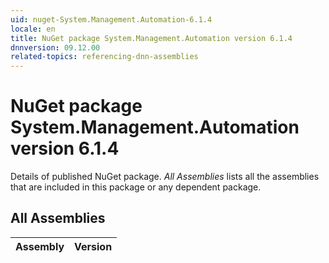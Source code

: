 ```yaml
---
uid: nuget-System.Management.Automation-6.1.4
locale: en
title: NuGet package System.Management.Automation version 6.1.4
dnnversion: 09.12.00
related-topics: referencing-dnn-assemblies
---
```


# NuGet package System.Management.Automation version 6.1.4
Details of published NuGet package.
*All Assemblies* lists all the assemblies that are included in this package or any dependent package.

## All Assemblies

|Assembly|Version|
|---|---|

